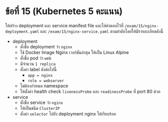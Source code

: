 # ข้อที่ 15 (Kubernetes 5 คะแนน)

ให้สร้าง deployment และ service manifest file และใส่คำตอบไว้ที่ `/exam/15/nginx-deployment.yaml` และ `/exam/15/nginx-service.yaml` ตามลำดับโดยให้มีรายละเอียดดังนี้

* deployment
  * ตั้งชื่อ deployment ว่า `nginx`
  * ใช้ Docker Image Nginx เวอร์ชันล่าสุด ให้เป็น Linux Alpine
  * ตั้งชื่อ pod ว่า `web`
  * มีจำนวน `1 replica`
  * ตั้งค่า label ดังต่อไปนี้
    * `app = nginx`
    * `role = webserver`
  * ไม่ต้องกำหนด namespace
  * ให้ตั้งค่า health check `livenessProbe` และ `readinessProbe` ที่ port 80 ด้วย
* service
  * ตั้งชื่อ service ว่า `nginx`
  * ให้เป็นชนิด `ClusterIP`
  * ตั้งค่า `selector` ไปยัง deployment nginx ให้เรียบร้อย